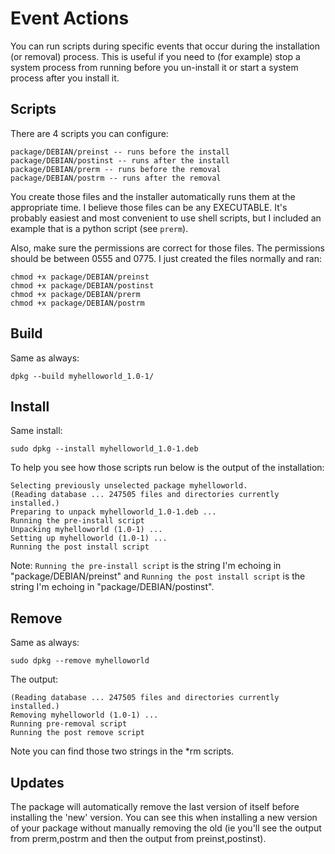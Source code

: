 # Event Actions

You can run scripts during specific events that occur during the
installation (or removal) process. This is useful if you need to (for
example) stop a system process from running before you un-install it
or start a system process after you install it.

## Scripts

There are 4 scripts you can configure:

	package/DEBIAN/preinst -- runs before the install
	package/DEBIAN/postinst -- runs after the install
	package/DEBIAN/prerm -- runs before the removal
	package/DEBIAN/postrm -- runs after the removal

You create those files and the installer automatically runs them at the
appropriate time. I believe those files can be any EXECUTABLE. It's
probably easiest and most convenient to use shell scripts, but I included
an example that is a python script (see `prerm`).

Also, make sure the permissions are correct for those files. The
permissions should be between 0555 and 0775. I just created the files
normally and ran:

	chmod +x package/DEBIAN/preinst
	chmod +x package/DEBIAN/postinst
	chmod +x package/DEBIAN/prerm
	chmod +x package/DEBIAN/postrm

## Build

Same as always:

	dpkg --build myhelloworld_1.0-1/

## Install

Same install:

	sudo dpkg --install myhelloworld_1.0-1.deb

To help you see how those scripts run below is the output of the
installation:

	Selecting previously unselected package myhelloworld.
	(Reading database ... 247505 files and directories currently installed.)
	Preparing to unpack myhelloworld_1.0-1.deb ...
	Running the pre-install script
	Unpacking myhelloworld (1.0-1) ...
	Setting up myhelloworld (1.0-1) ...
	Running the post install script

Note: `Running the pre-install script` is the string I'm echoing in
"package/DEBIAN/preinst" and `Running the post install script` is the
string I'm echoing in "package/DEBIAN/postinst".

## Remove

Same as always:

	sudo dpkg --remove myhelloworld

The output:

	(Reading database ... 247505 files and directories currently installed.)
	Removing myhelloworld (1.0-1) ...
	Running pre-removal script
	Running the post remove script

Note you can find those two strings in the *rm scripts.

## Updates

The package will automatically remove the last version of itself before
installing the 'new' version. You can see this when installing a new
version of your package without manually removing the old (ie you'll see
the output from prerm,postrm and then the output from preinst,postinst).
